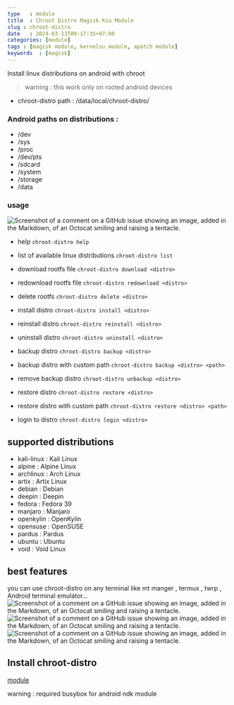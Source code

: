 ```yaml
---
type   : module
title  : Chroot Distro Magisk Ksu Module
slug : chroot-distro
date   : 2024-03-13T09:17:35+07:00
categories: [module]
tags : [magisk module, kernelsu module, apatch module]
keywords  : [magisk]
---
```



  Install linux distributions on android    with chroot
> warning : this work only on rooted android devices

+ chroot-distro path : /data/local/chroot-distro/

### Android paths on distributions :
+ /dev 
+ /sys
+ /proc
+ /dev/pts
+ /sdcard 
+ /system
+ /storage
+ /data

### usage
![Screenshot of a comment on a GitHub issue showing an image, added in the Markdown, of an Octocat smiling and raising a tentacle.](https://raw.githubusercontent.com/YasserNull/chroot-distro/main/screenshot/help.png)


+ help
``
chroot-distro help
``
+ list of available linux distributions
``
chroot-distro list
``

+ download rootfs file
``
chroot-distro download <distro>
``
+ redownload rootfs file
``
chroot-distro redownload <distro>
``
+ delete rootfs 
``
chroot-distro delete <distro>
``

+ install distro
``
chroot-distro install <distro>
``
+ reinstall distro
``
chroot-distro reinstall <distro>
``
+ uninstall distro
``
chroot-distro uninstall <distro>
``

+ backup distro
``
chroot-distro backup <distro>
``
+ backup distro with custom path
``
chroot-distro backup <distro> <path>
``
+ remove backup distro
``
chroot-distro unbackup <distro>
``
+ restore distro
``
chroot-distro restore <distro>
``
+ restore distro with custom path
``
chroot-distro restore <distro> <path>
``

+ login to distro
``
chroot-distro login <distro> 
``

## supported distributions
+ kali-linux : Kali Linux
+ alpine : Alpine Linux
+ archlinux : Arch Linux
+ artix : Artix Linux
+ debian : Debian
+ deepin : Deepin
+ fedora : Fedora 39
+ manjaro : Manjaro 
+ openkylin : OpenKylin 
+ opensuse : OpenSUSE
+ pardus : Pardus 
+ ubuntu : Ubuntu
+ void : Void Linux

## best features
you can use chroot-distro on any terminal
like mt manger , termux , twrp , Android terminal emulator...
![Screenshot of a comment on a GitHub issue showing an image, added in the Markdown, of an Octocat smiling and raising a tentacle.](https://raw.githubusercontent.com/YasserNull/chroot-distro/main/screenshot/debian.png)
![Screenshot of a comment on a GitHub issue showing an image, added in the Markdown, of an Octocat smiling and raising a tentacle.](https://raw.githubusercontent.com/YasserNull/chroot-distro/main/screenshot/kali-linux.png)
![Screenshot of a comment on a GitHub issue showing an image, added in the Markdown, of an Octocat smiling and raising a tentacle.](https://raw.githubusercontent.com/YasserNull/chroot-distro/main/screenshot/debian_vnc.png)


## Install chroot-distro
[module](https://github.com/YasserNull/chroot-distro/releases/tag/module)

warning : required busybox for android ndk module 

